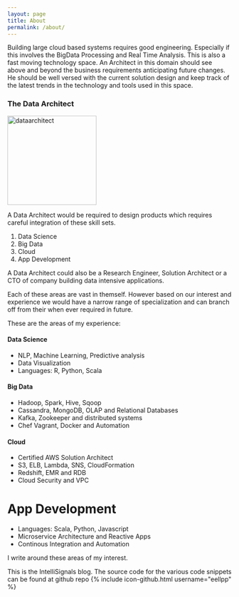 ```yaml
---
layout: page
title: About
permalink: /about/
---
```


Building large cloud based systems requires good engineering. Especially if this involves the BigData Processing and Real Time Analysis. This is also a fast moving technology space. An Architect in this domain should see above and beyond the business requirements anticipating future changes. He should be well versed with the current solution design and keep track of the latest trends in the technology and tools used in this space.

### The Data Architect

<img src="{{ site.url }}/assets/data_architect.jpg" alt="dataarchitect" style="width: 200px;"/>

A Data Architect would be required to design products which requires careful integration of these skill sets.

1. Data Science
2. Big Data
3. Cloud
4. App Development

A Data Architect could also be a Research Engineer, Solution Architect or a CTO of company building data intensive applications.

Each of these areas are vast in themself. However based on our interest and experience we would have a narrow range of specialization and can branch off from their when ever required in future. 

These are the areas of my experience: 

#### Data Science

- NLP, Machine Learning, Predictive analysis
- Data Visualization
- Languages: R, Python, Scala

#### Big Data

- Hadoop, Spark, Hive, Sqoop
- Cassandra, MongoDB, OLAP and Relational Databases
- Kafka, Zookeeper and distributed systems
- Chef Vagrant, Docker and Automation

#### Cloud

- Certified AWS Solution Architect
- S3, ELB, Lambda, SNS, CloudFormation
- Redshift, EMR and RDB
- Cloud Security and VPC

# App Development

- Languages: Scala, Python, Javascript
- Microservice Architecture and Reactive Apps
- Continous Integration and Automation

I write around these areas of my interest.

This is the IntelliSignals blog. The source code for the various code snippets can be found at github repo
{% include icon-github.html username="eellpp" %}

